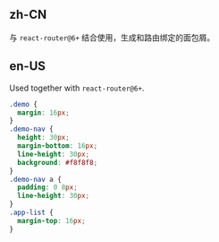 ## zh-CN

与 `react-router@6+` 结合使用，生成和路由绑定的面包屑。

## en-US

Used together with `react-router@6+`.

```css
.demo {
  margin: 16px;
}
.demo-nav {
  height: 30px;
  margin-bottom: 16px;
  line-height: 30px;
  background: #f8f8f8;
}
.demo-nav a {
  padding: 0 8px;
  line-height: 30px;
}
.app-list {
  margin-top: 16px;
}
```

<style>
  [data-theme="dark"] .demo-nav {
    background: #141414;
  }
</style>
